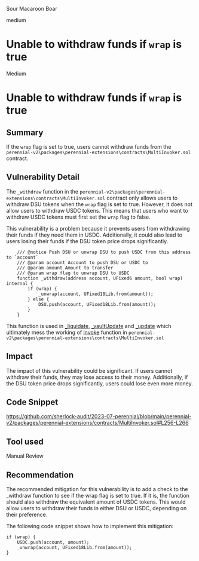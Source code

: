 Sour Macaroon Boar

medium

# Unable to withdraw funds if `wrap` is true

Medium

# Unable to withdraw funds if `wrap` is true

## Summary
If the `wrap` flag is set to true, users cannot withdraw funds from the `perennial-v2\packages\perennial-extensions\contracts\MultiInvoker.sol` contract.

## Vulnerability Detail
The `_withdraw` function in the `perennial-v2\packages\perennial-extensions\contracts\MultiInvoker.sol` contract only allows users to withdraw DSU tokens when the `wrap` flag is set to true. However, it does not allow users to withdraw USDC tokens. This means that users who want to withdraw USDC tokens must first set the `wrap` flag to false.

This vulnerability is a problem because it prevents users from withdrawing their funds if they need them in USDC. Additionally, it could also lead to users losing their funds if the DSU token price drops significantly.
```solidity
    /// @notice Push DSU or unwrap DSU to push USDC from this address to `account`
    /// @param account Account to push DSU or USDC to
    /// @param amount Amount to transfer
    /// @param wrap flag to unwrap DSU to USDC
    function _withdraw(address account, UFixed6 amount, bool wrap) internal {
        if (wrap) {
            _unwrap(account, UFixed18Lib.from(amount));
        } else {
            DSU.push(account, UFixed18Lib.from(amount));
        }
    }
```
This function is used in [_liquidate](https://github.com/sherlock-audit/2023-07-perennial/blob/main/perennial-v2/packages/perennial-extensions/contracts/MultiInvoker.sol#L218-L234), [_vaultUpdate](https://github.com/sherlock-audit/2023-07-perennial/blob/main/perennial-v2/packages/perennial-extensions/contracts/MultiInvoker.sol#L187-L216) and [_update](https://github.com/sherlock-audit/2023-07-perennial/blob/main/perennial-v2/packages/perennial-extensions/contracts/MultiInvoker.sol#L164-L185) which ultimately mess the working of [invoke](https://github.com/sherlock-audit/2023-07-perennial/blob/main/perennial-v2/packages/perennial-extensions/contracts/MultiInvoker.sol#L108-L162) function in `perennial-v2\packages\perennial-extensions\contracts\MultiInvoker.sol`

## Impact
The impact of this vulnerability could be significant. If users cannot withdraw their funds, they may lose access to their money. Additionally, if the DSU token price drops significantly, users could lose even more money.

## Code Snippet
https://github.com/sherlock-audit/2023-07-perennial/blob/main/perennial-v2/packages/perennial-extensions/contracts/MultiInvoker.sol#L256-L266

## Tool used
Manual Review

## Recommendation
The recommended mitigation for this vulnerability is to add a check to the _withdraw function to see if the wrap flag is set to true. If it is, the function should also withdraw the equivalent amount of USDC tokens. This would allow users to withdraw their funds in either DSU or USDC, depending on their preference.

The following code snippet shows how to implement this mitigation:
```solidity
if (wrap) {
    USDC.push(account, amount);
    _unwrap(account, UFixed18Lib.from(amount));
}
```